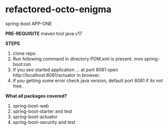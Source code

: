 # refactored-octo-enigma
spring-boot APP-ONE

**PRE-REQUISITE** 
maven tool
java v17

**STEPS**
1. clone repo
2. Run following command in directory POM.xml is present.
    mvn spring-boot:run
3. If you see started application ... at port 8081 open http://localhost:8081/actuator in browser.
4. if you getting some error check java version, default port 8081 if its not free.

**What all packages covered?**
1. spring-boot-web
2. spring-boot-starter and test
3. spring-boot-actuator
4. spring-boot-security and test
